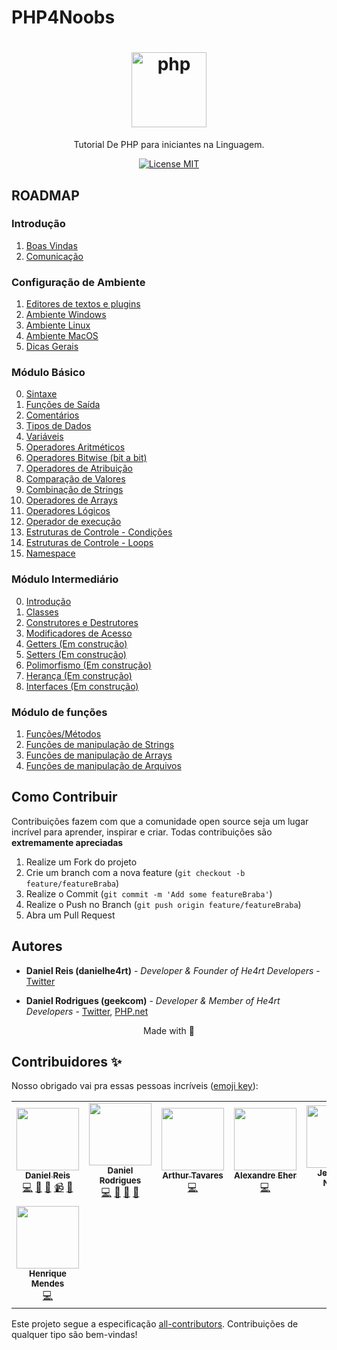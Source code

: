 # PHP4Noobs

<h1 align="center">
  <img src="./images/php.png" alt="php" width="120">
</h1>

<p align="center">Tutorial De PHP para iniciantes na Linguagem.</p>

<p align="center">
  <a href="https://opensource.org/licenses/MIT">
    <img src="https://img.shields.io/badge/License-MIT-blue.svg" alt="License MIT">
  </a>
</p>

## ROADMAP

### Introdução

1. [Boas Vindas](/1-Introducao/1-Boas-vindas.md)
2. [Comunicação](/1-Introducao/2-Comunicacao.md)

### Configuração de Ambiente

1. [Editores de textos e plugins](/2-Ambiente/1-Editores-e-plugins.md)
2. [Ambiente Windows](/2-Ambiente/2-Ambiente-windows.md)
3. [Ambiente Linux](/2-Ambiente/3-Ambiente-linux.md)
4. [Ambiente MacOS](/2-Ambiente/4-Ambiente-macos.md)
5. [Dicas Gerais](/2-Ambiente/5-Dicas-gerais.md)

### Módulo Básico

0. [Sintaxe](/3-Basico/0-Sintaxe.md)
1. [Funções de Saída](/3-Basico/1-Saida.md)
2. [Comentários](/3-Basico/2-Comentarios.md)
3. [Tipos de Dados](/3-Basico/3-Tipos-de-dados.md)
4. [Variáveis](/3-Basico/4-Variaveis.md)
5. [Operadores Aritméticos](/3-Basico/5-Operadores-aritmeticos.md)
6. [Operadores Bitwise (bit a bit)](/3-Basico/6-Operadores-bitwise.md)
7. [Operadores de Atribuição](/3-Basico/7-Operadores-atribuicao.md)
8. [Comparação de Valores](/3-Basico/8-Operadores-comparacao.md)
9. [Combinação de Strings](/3-Basico/9-Combinacao-strings.md)
10. [Operadores de Arrays](/3-Basico/10-Operadores-arrays.md)
11. [Operadores Lógicos](/3-Basico/11-Operadores-logicos.md)
12. [Operador de execução](/3-Basico/12-Execucao.md)
13. [Estruturas de Controle - Condições](/3-Basico/13-Estruturas-de-controle-cond.md)
14. [Estruturas de Controle - Loops](/3-Basico/14-Estruturas-de-controle-loops.md)
15. [Namespace](/3-Basico/15-Namespace.md)

### Módulo Intermediário

0. [Introdução](/4-Intermediário/0-introducao.md)
1. [Classes](/4-Intermediário/1-Classes.md)
3. [Construtores e Destrutores](/4-Intermediário/3-Construtores-e-destrutores.md)
3. [Modificadores de Acesso](/4-Intermediário/3-Modificadores-de-acesso.md)
4. [Getters (Em construção)]()
5. [Setters (Em construção)]()
6. [Polimorfismo (Em construção)]()
7. [Herança (Em construção)]()
8. [Interfaces (Em construção)]()

### Módulo de funções

1. [Funções/Métodos](/99-Functions/1-Funcoes.md)
2. [Funções de manipulação de Strings](/99-Functions/2-Funcoes-strings.md)
3. [Funções de manipulação de Arrays](/99-Functions/3-Funcoes-arrays.md)
4. [Funções de manipulação de Arquivos](/99-Functions/4-Funcoes-arquivos.md)

## Como Contribuir

Contribuições fazem com que a comunidade open source seja um lugar incrível para aprender, inspirar e criar. Todas contribuições
são **extremamente apreciadas**

1. Realize um Fork do projeto
2. Crie um branch com a nova feature (`git checkout -b feature/featureBraba`)
3. Realize o Commit (`git commit -m 'Add some featureBraba'`)
4. Realize o Push no Branch (`git push origin feature/featureBraba`)
5. Abra um Pull Request

## Autores

- **Daniel Reis (danielhe4rt)** - _Developer & Founder of He4rt Developers_ - [Twitter](https://twitter.com/danielhe4rt)

- **Daniel Rodrigues (geekcom)** - _Developer & Member of He4rt Developers_ - [Twitter](https://twitter.com/geekcom2), [PHP.net](https://people.php.net/geekcom)

<p align="center">Made with 💜</p>

## Contribuidores ✨

Nosso obrigado vai pra essas pessoas incríveis ([emoji key](https://allcontributors.org/docs/en/emoji-key)):

<!-- ALL-CONTRIBUTORS-LIST:START - Do not remove or modify this section -->
<!-- prettier-ignore-start -->
<!-- markdownlint-disable -->
<table>
  <tr>
    <td align="center"><a href="https://danielheart.dev"><img src="https://avatars3.githubusercontent.com/u/6912596?v=4" width="100px;" alt=""/><br /><sub><b>Daniel Reis</b></sub></a><br /><a href="https://github.com/DanielHe4rt/php4noobs/commits?author=DanielHe4rt" title="Code">💻</a> <a href="#maintenance-DanielHe4rt" title="Maintenance">🚧</a> <a href="#ideas-DanielHe4rt" title="Ideas, Planning, & Feedback">🤔</a> <a href="#video-DanielHe4rt" title="Videos">📹</a> <a href="https://github.com/DanielHe4rt/php4noobs/pulls?q=is%3Apr+reviewed-by%3ADanielHe4rt" title="Reviewed Pull Requests">👀</a></td>
    <td align="center"><a href="https://twitter.com/geekcom2"><img src="https://avatars2.githubusercontent.com/u/3955933?v=4" width="100px;" alt=""/><br /><sub><b>Daniel Rodrigues</b></sub></a><br /><a href="https://github.com/DanielHe4rt/php4noobs/commits?author=geekcom" title="Code">💻</a> <a href="https://github.com/DanielHe4rt/php4noobs/pulls?q=is%3Apr+reviewed-by%3Ageekcom" title="Reviewed Pull Requests">👀</a> <a href="#maintenance-geekcom" title="Maintenance">🚧</a> <a href="#ideas-geekcom" title="Ideas, Planning, & Feedback">🤔</a></td>
    <td align="center"><a href="https://github.com/arthurabreu00"><img src="https://avatars1.githubusercontent.com/u/40744942?v=4" width="100px;" alt=""/><br /><sub><b>Arthur Tavares</b></sub></a><br /><a href="https://github.com/DanielHe4rt/php4noobs/commits?author=arthurabreu00" title="Code">💻</a></td>
    <td align="center"><a href="http://about:blank"><img src="https://avatars0.githubusercontent.com/u/398034?v=4" width="100px;" alt=""/><br /><sub><b>Alexandre Eher</b></sub></a><br /><a href="https://github.com/DanielHe4rt/php4noobs/commits?author=EHER" title="Code">💻</a></td>
    <td align="center"><a href="https://twitter.com/malukenho"><img src="https://avatars2.githubusercontent.com/u/3275172?v=4" width="100px;" alt=""/><br /><sub><b>Jefersson Nathan</b></sub></a><br /><a href="https://github.com/DanielHe4rt/php4noobs/pulls?q=is%3Apr+reviewed-by%3Amalukenho" title="Reviewed Pull Requests">👀</a></td>
    <td align="center"><a href="https://airton.dev"><img src="https://avatars1.githubusercontent.com/u/6540546?v=4" width="100px;" alt=""/><br /><sub><b>Airton Zanon</b></sub></a><br /><a href="https://github.com/DanielHe4rt/php4noobs/pulls?q=is%3Apr+reviewed-by%3Aairtonzanon" title="Reviewed Pull Requests">👀</a> <a href="https://github.com/DanielHe4rt/php4noobs/commits?author=airtonzanon" title="Code">💻</a></td>
    <td align="center"><a href="https://github.com/Ryandgs"><img src="https://avatars1.githubusercontent.com/u/43894463?v=4" width="100px;" alt=""/><br /><sub><b>Ryan Douglas da Silva</b></sub></a><br /><a href="https://github.com/DanielHe4rt/php4noobs/commits?author=Ryandgs" title="Code">💻</a></td>
  </tr>
  <tr>
    <td align="center"><a href="https://github.com/ribeirohenrique"><img src="https://avatars0.githubusercontent.com/u/25642342?v=4" width="100px;" alt=""/><br /><sub><b>Henrique Mendes</b></sub></a><br /><a href="https://github.com/DanielHe4rt/php4noobs/commits?author=ribeirohenrique" title="Code">💻</a></td>
  </tr>
</table>

<!-- markdownlint-enable -->
<!-- prettier-ignore-end -->

<!-- ALL-CONTRIBUTORS-LIST:END -->

Este projeto segue a especificação [all-contributors](https://github.com/all-contributors/all-contributors).
Contribuições de qualquer tipo são bem-vindas!

